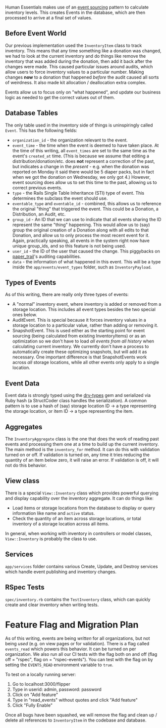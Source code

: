 Human Essentials makes use of an [event sourcing](https://microservices.io/patterns/data/event-sourcing.html) pattern to calculate inventory levels. This creates Events in the database, which are then processed to arrive at a final set of values.

## Before Event World

Our previous implementation used the `InventoryItem` class to track inventory. This means that any time something like a donation was changed, we had to look at the current inventory and do things like remove the inventory that was added during the donation, then add it back after the changes were made. This caused particular issues around audits, which allow users to force inventory values to a particular number. Making changes **now** to a donation that happened *before* the audit caused all sorts of weirdness. It also made kit allocation / deallocation extra complex.

Events allow us to focus only on "what happened", and update our business logic as needed to get the correct values out of them.

## Database Tables

The only table used in the inventory side of things is uninspiringly called `Event`. This has the following fields:

* `organization_id` - the organization relevant to the event.
* `event_time` - the time when the event is deemed to have taken place. At the time of this writing, all `event_times` are set to the same time as the event's `created_at` time. (This is because we assume that editing a distribution/donation/etc. does **not** represent a correction of the past, but indicates a change in the *present* - e.g. when the donation was reported on Monday it said there would be 5 diaper packs, but in fact when we got the donation on Wednesday, we only got 4.) However, event sourcing does allow us to set this time to the past, allowing us to correct previous events.
* `type` - the Rails Single Table Inheritance (STI) type of event. This determines the subclass the event should use.
* `eventable_type` and `eventable_id` - combined, this allows us to reference the original "thing" that triggered the event. This could be a Donation, a Distribution, an Audit, etc.
* `group_id` - An ID that we can use to indicate that all events sharing the ID represent the same "thing" happening. This would allow us to (say) group the original creation of a Donation along with all edits to that Donation, and allow us to only process the most recent event for it. Again, practically speaking, all events in the system right now have unique group_ids, and so this feature is not being used.
* `user_id` - the ID of the user that caused the change. This piggybacks on [paper_trail](https://github.com/paper-trail-gem/paper_trail)'s auditing capabilities.
* `data` - the information of what happened in this event. This will be a type inside the `app/events/event_types` folder, such as `InventoryPayload`.

## Types of Events

As of this writing, there are really only three types of events:
* A "normal" inventory event, where inventory is added or removed from a storage location. This includes all event types besides the two special ones below.
* AuditEvent. This is special because it forces inventory values in a storage location to a particular value, rather than adding or removing it.
* SnapshotEvent. This is used either as the starting point for event sourcing (being calculated from existing InventoryItems) or as an optimization so we don't have to load *all events from all history* when calculating current inventory. We currently don't have a process to automatically create these optimizing snapshots, but will add it as necessary. One important difference is that SnapshotEvents work across *all* storage locations, while all other events only apply to a single location.

## Event Data

Event data is strongly typed using the [dry-types](https://dry-rb.org/gems/dry-types/) gem and serialized via Ruby hash (a StructCoder class handles the serialization). A common pattern is to use a hash of (say) storage location ID -> a type representing the storage location, or item ID -> a type representing the item.

## Aggregates

The `InventoryAggregate` class is the one that does the work of reading past events and processing them one at a time to build up the current inventory. The main method is the `inventory_for` method. It can do this with validation turned on or off. If validation is turned on, any time it tries reducing the quantity of an item below zero, it will raise an error. If validation is off, it will not do this behavior.

## View class

There is a special `View::Inventory` class which provides powerful querying and display capability over the inventory aggregate. It can do things like:
* Load items or storage locations from the database to display or query information like name and `active` status.
* Check the quantity of an item across storage locations, or total inventory of a storage location across all items.

In general, when working with inventory in controllers or model classes, `View::Inventory` is probably the class to use.

## Services

`app/services` folder contains various Create, Update, and Destroy services which handle event publishing and inventory changes.

## RSpec Tests

`spec/inventory.rb` contains the `TestInventory` class, which can quickly create and clear inventory when writing tests.

# Feature Flag and Migration Plan

As of this writing, events are being *written* for all organizations, but not being *used* (e.g. on view pages or for validation). There is a flag called `events_read` which powers this behavior. It can be turned on per organization. We also run all our CI tests with the flag both on and off (flag off = "rspec", flag on = "rspec-events"). You can test with the flag on by setting the `EVENTS_READ` environment variable to `true`.

To test on a locally running server:
1) Go to localhost:3000/flipper
2) Type in userid: admin, password: password 
3) Click on "Add feature"
4) Type in "read_events" without quotes and click "Add feature"
5) Click "Fully Enable"

Once all bugs have been squashed, we will remove the flag and clean up / delete all references to `InventoryItem` in the codebase and database.